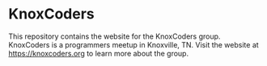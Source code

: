 # KnoxCoders

This repository contains the website for the KnoxCoders group. KnoxCoders is a programmers meetup in Knoxville, TN. Visit the website at https://knoxcoders.org to learn more about the group.
